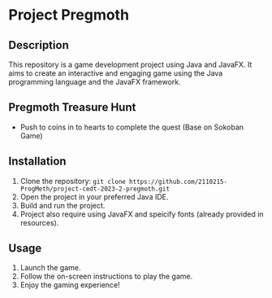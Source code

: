# Project Pregmoth


## Description

This repository is a game development project using Java and JavaFX. It aims to create an interactive and engaging game using the Java programming language and the JavaFX framework.

## Pregmoth Treasure Hunt
- Push to coins in to hearts to complete the quest (Base on Sokoban Game)

## Installation

1. Clone the repository: `git clone https://github.com/2110215-ProgMeth/project-cedt-2023-2-pregmoth.git`
2. Open the project in your preferred Java IDE.
3. Build and run the project.
4. Project also require using JavaFX and speicify fonts (already provided in resources).

## Usage

1. Launch the game.
2. Follow the on-screen instructions to play the game.
3. Enjoy the gaming experience!

